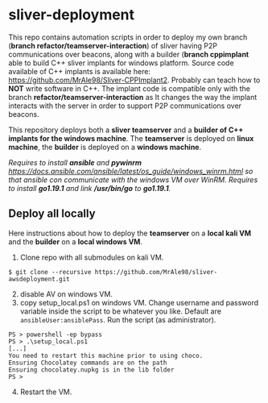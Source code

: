 # sliver-deployment

This repo contains automation scripts in order to deploy my own branch (**branch refactor/teamserver-interaction**) of sliver having P2P communications over beacons, along with a builder (**branch cppimplant** able to build C++ sliver implants for windows platform. Source code available of C++ implants is available here: https://github.com/MrAle98/Sliver-CPPImplant2. Probably can teach how to **NOT** write software in C++. The implant code is compatible only with the branch **refactor/teamserver-interaction** as It changes the way the implant interacts with the server in order to support P2P communications over beacons.

This repository deploys both a **sliver teamserver** and a **builder of C++ implants for the windows machine**. The **teamserver** is deployed on **linux machine**, the **builder** is deployed on a **windows machine**.

*Requires to install **ansible** and **pywinrm** https://docs.ansible.com/ansible/latest/os_guide/windows_winrm.html so that ansible con communicate with the windows VM over WinRM.
Requires to install **go1.19.1** and link **/usr/bin/go** to **go1.19.1**.* 


## Deploy all locally

Here instructions about how to deploy the **teamserver** on a **local kali VM** and the **builder** on a **local windows VM**.

1. Clone repo with all submodules on kali VM.
```
$ git clone --recursive https://github.com/MrAle98/sliver-awsdeployment.git
```
2. disable AV on windows VM.
3. copy setup_local.ps1 on windows VM. Change username and password variable inside the script to be whatever you like. Default are `ansibleUser:ansiblePass`. Run the script (as administrator).

```
PS > powershell -ep bypass
PS > .\setup_local.ps1
[...]
You need to restart this machine prior to using choco.
Ensuring Chocolatey commands are on the path
Ensuring chocolatey.nupkg is in the lib folder
PS >
```

4. Restart the VM.

